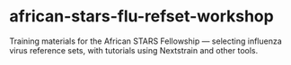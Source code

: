 # african-stars-flu-refset-workshop
Training materials for the African STARS Fellowship — selecting influenza virus reference sets, with tutorials using Nextstrain and other tools.
